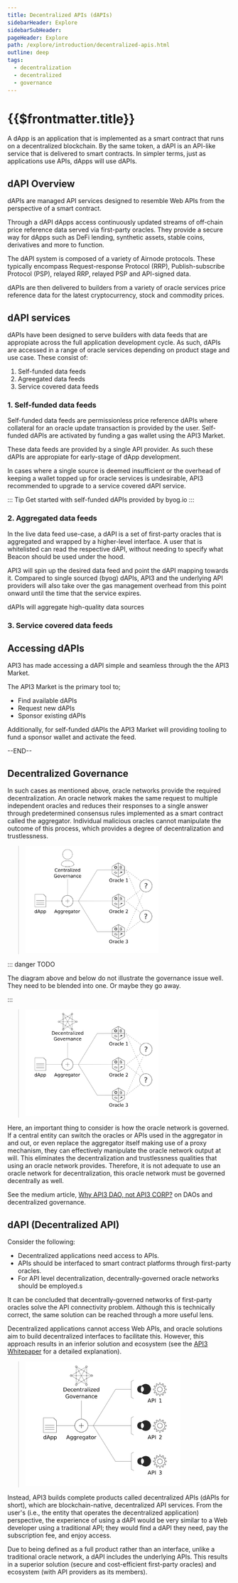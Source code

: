 ```yaml
---
title: Decentralized APIs (dAPIs)
sidebarHeader: Explore
sidebarSubHeader:
pageHeader: Explore
path: /explore/introduction/decentralized-apis.html
outline: deep
tags:
  - decentralization
  - decentralized
  - governance
---
```


<PageHeader/>

<SearchHighlight/>

# {{$frontmatter.title}}

A dApp is an application that is implemented as a smart contract that runs on a
decentralized blockchain. By the same token, a dAPI is an API-like service that
is delivered to smart contracts. In simpler terms, just as applications use
APIs, dApps will use dAPIs.

## dAPI Overview

dAPIs are managed API services designed to resemble Web APIs from the
perspective of a smart contract.

Through a dAPI dApps access continuously updated streams of off-chain price
reference data served via first-party oracles. They provide a secure way for
dApps such as DeFi lending, synthetic assets, stable coins, derivatives and more
to function.

The dAPI system is composed of a variety of Airnode protocols. These typically
encompass Request-response Protocol (RRP), Publish-subscribe Protocol (PSP),
relayed RRP, relayed PSP and API-signed data.

dAPIs are then delivered to builders from a variety of oracle services price
reference data for the latest cryptocurrency, stock and commodity prices.

## dAPI services

dAPIs have been designed to serve builders with data feeds that are appropiate
across the full application development cycle. As such, dAPIs are accessed in a
range of oracle services depending on product stage and use case. These consist
of:

1. Self-funded data feeds
2. Agreegated data feeds
3. Service covered data feeds

### 1. Self-funded data feeds

Self-funded data feeds are permissionless price reference dAPIs where collateral
for an oracle update transaction is provided by the user. Self-funded dAPIs are
activated by funding a gas wallet using the API3 Market.

These data feeds are provided by a single API provider. As such these dAPIs are
appropiate for early-stage of dApp development.

In cases where a single source is deemed insufficient or the overhead of keeping
a wallet topped up for oracle services is undesirable, API3 recommended to
upgrade to a service covered dAPI service.

::: Tip Get started with self-funded dAPIs provided by byog.io :::

### 2. Aggregated data feeds

In the live data feed use-case, a dAPI is a set of first-party oracles that is
aggregated and wrapped by a higher-level interface. A user that is whitelisted
can read the respective dAPI, without needing to specify what Beacon should be
used under the hood.

API3 will spin up the desired data feed and point the dAPI mapping towards it.
Compared to single sourced (byog) dAPIs, API3 and the underlying API providers
will also take over the gas management overhead from this point onward until the
time that the service expires.

dAPIs will aggregate high-quality data sources

### 3. Service covered data feeds

## Accessing dAPIs

API3 has made accessing a dAPI simple and seamless through the the API3 Market.

The API3 Market is the primary tool to;

- Find available dAPIs
- Request new dAPIs
- Sponsor existing dAPIs

Additionally, for self-funded dAPIs the API3 Market will providing tooling to
fund a sponsor wallet and activate the feed.

--END--

## Decentralized Governance

In such cases as mentioned above, oracle networks provide the required
decentralization. An oracle network makes the same request to multiple
independent oracles and reduces their responses to a single answer through
predetermined consensus rules implemented as a smart contract called the
aggregator. Individual malicious oracles cannot manipulate the outcome of this
process, which provides a degree of decentralization and trustlessness.

> <img src="../assets/images/central-governance.png" width="300"/>

::: danger TODO

The diagram above and below do not illustrate the governance issue well. They
need to be blended into one. Or maybe they go away.

:::

> <img src="../assets/images/decentral-governance.png" width="300"/>

Here, an important thing to consider is how the oracle network is governed. If a
central entity can switch the oracles or APIs used in the aggregator in and out,
or even replace the aggregator itself making use of a proxy mechanism, they can
effectively manipulate the oracle network output at will. This eliminates the
decentralization and trustlessness qualities that using an oracle network
provides. Therefore, it is not adequate to use an oracle network for
decentralization, this oracle network must be governed decentrally as well.

See the medium article,
[Why API3 DAO, not API3 CORP?<externalLinkImage/>](https://medium.com/api3/why-api3-dao-not-api3-corp-2dde51c537c1)
on DAOs and decentralized governance.

## dAPI (Decentralized API)

Consider the following:

- Decentralized applications need access to APIs.
- APIs should be interfaced to smart contract platforms through first-party
  oracles.
- For API level decentralization, decentrally-governed oracle networks should be
  employed.s

It can be concluded that decentrally-governed networks of first-party oracles
solve the API connectivity problem. Although this is technically correct, the
same solution can be reached through a more useful lens.

Decentralized applications cannot access Web APIs, and oracle solutions aim to
build decentralized interfaces to facilitate this. However, this approach
results in an inferior solution and ecosystem (see the
<a href="/api3-whitepaper-v1.0.3.pdf" target="_api3-whitepaper">API3
Whitepaper</a><externalLinkImage/> for a detailed explanation).

> <img src="../assets/images/dapi.png" width="350"/>

Instead, API3 builds complete products called decentralized APIs (dAPIs for
short), which are blockchain-native, decentralized API services. From the user's
(i.e., the entity that operates the decentralized application) perspective, the
experience of using a dAPI would be very similar to a Web developer using a
traditional API; they would find a dAPI they need, pay the subscription fee, and
enjoy access.

Due to being defined as a full product rather than an interface, unlike a
traditional oracle network, a dAPI includes the underlying APIs. This results in
a superior solution (secure and cost-efficient first-party oracles) and
ecosystem (with API providers as its members).
